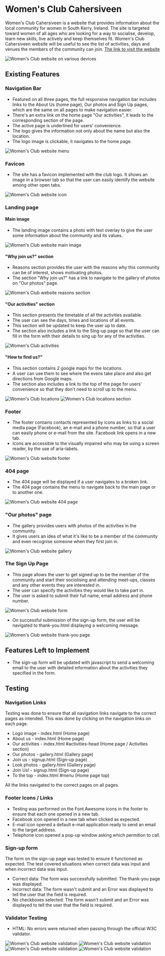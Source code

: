 # Women's Club Cahersiveen 

Women's Club Cahersiveen is a website that provides information about the local community for women in South Kerry, Ireland. The site is targeted toward women of all ages who are looking for a way to socialise, develop, learn new skills, live actively and keep themselves fit. Women's Club Cahersiveen website will be useful to see the list of activities, days and venues the members of the community can join.
[The link to visit the website](https://natalitta.github.io/Women-club-Cahersiveen/)

<img src="assets/images/Mockup.png" alt="Women's Club website on various devices">


## Existing Features

### Navigation Bar
* Featured on all three pages, the full responsive navigation bar includes links to the About Us (home page), Our photos and Sign Up pages, which are the same on all pages to make navigation easier.
* There's an extra link on the home page "Our activities", it leads to the corresponding section of the page.
* The active page is underlined for users' convenience.
* The logo gives the information not only about the name but also the location. 
* The logo image is clickable, it navigates to the home page.

<img src="assets/images/menu.png" alt="Women's Club website menu">

### Favicon
* The site has a favicon implemented with the club logo. It shows an image in a browser tab so that the user can easily identify the website among other open tabs.

<img src="favicon.ico" alt="Women's Club website icon">

### Landing page

#### Main image

* The landing image contains a photo with text overlay to give the user some information about the community and its values.

<img src="assets/images/banner.png" alt="Women's Club website main image">

#### "Why join us?" section

* Reasons section provides the user with the reasons why this community can be of interest, shows motivating photos. 
* The section "Why join us?" has a link to navigate to the gallery of photos on "Our photos" page.

<img src="assets/images/reasons.png" alt="Women's Club website reasons section">

#### "Our activities" section

* This section presents the timetable of all the activities available.
* The user can see the days, times and locations of all events.
* This section will be updated to keep the user up to date.
* The section also includes a link to the Sing-up page so that the user can fill in the form with their details to sing up for any of the activities.

<img src="assets/images/activities.png" alt="Women's Club activities">

#### "How to find us?"
* This section contains 2 google maps for the locations. 
* A user can use them to see where the evens take place and also get directions from Google maps.
* The section also includes a link to the top of the page for users' convenience so that they don't need to scroll up to the menu.

<img src="assets/images/maps.png" alt="Women's Club locations">
<img src="assets/images/top-button.png" alt="Women's Club locations section">

### Footer
* The footer contains contacts represented by icons as links to a social media page (Facebook), an e-mail and a phone number, so that a user can easily phone or e-mail from the site. Facebook link opens in a new tab.
* Icons are accessible to the visually impaired who may be using a screen reader, by the use of aria-labels. 

<img src="assets/images/footer.png" alt="Women's Club website footer">

### 404 page
* The 404 page will be displayed if a user navigates to a broken link. 
* The 404 page contains the menu to navigate back to the main page or to another one.

<img src="assets/images/404.png" alt="Women's Club website 404 page">

### "Our photos" page

* The gallery provides users with photos of the activities in the community.
* It gives users an idea of what it's like to be a member of the community and even recognise someone when they first join in.

<img src="assets/images/gallery.png" alt="Women's Club website gallery">


### The Sign Up Page

* This page allows the user to get signed up to be the member of the community and start their sociolising and attending meet-ups, classes and any other events they are interested in.
* The user can specify the activities they would like to take part in. 
* The user is asked to submit their full name, email address and phone number.

<img src="assets/images/signup.png" alt="Women's Club website form">

* On successful submission of the sign-up form, the user will be navigated to thank-you.html displaying a welcoming message.

<img src="assets/images/thank-you.png" alt="Women's Club website thank-you page">

## Features Left to Implement

* The sign-up form will be updated with javascript to send a welcoming email to the user with detailed information about the activities they specified in the form.

## Testing
### Navigation Links
Testing was done to ensure that all navigation links navigate to the correct pages as intended. This was done by clicking on the navigation links on each page. 
* Logo image - index.html (Home page)
* About us - index.html (Home page)
* Our activities - index.html #activities-head (Home page / Activities section)
* Our photos - gallery.html (Gallery page)
* Join us - signup.html (Sign-up page)
* Look photos - gallery.html (Gallery page)
* Join Us! - signup.html (Sign-up page)
* To the top - index.html #menu (Home page top)

All the links navigated to the correct pages on all pages.

### Footer Icons / Links

* Testing was performed on the Font Awesome icons in the footer to ensure that each one opened in a new tab.
* Facebook icon opened in a new tab when clicked as expected.
* E-mail icon opened a default e-mail application ready to send an email to the target address.
* Telephone icon opened a pop-up window asking which permition to call.

### Sign-up form
The form on the sign-up page was tested to ensure it functioned as expected. The test covered situations when correct data was input and when incorrect data was input.

* Correct data:
The form was successfully submitted. The thank-you page was displayed.
* Incorrect data:
The form wasn't submit and an Error was displayed to tell the user that the field is required.
* No checkboxes selected:
The form wasn't submit and an Error was displayed to tell the user that the field is required.

### Validator Testing
* HTML: No errors were returned when passing through the official W3C validator.
<img src="assets/images/val-1.png" alt="Women's Club website validation">
<img src="assets/images/val-2.png" alt="Women's Club website validation">
<img src="assets/images/val-3.png" alt="Women's Club website validation">
<img src="assets/images/val-4.png" alt="Women's Club website validation">










